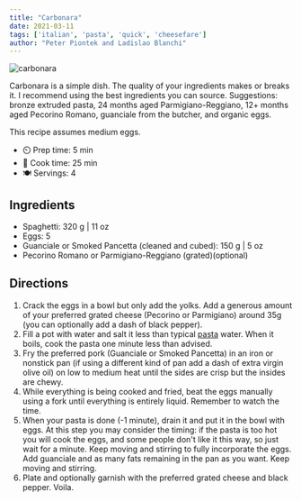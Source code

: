 ```yaml
---
title: "Carbonara"
date: 2021-03-11
tags: ['italian', 'pasta', 'quick', 'cheesefare']
author: "Peter Piontek and Ladislao Blanchi"
---
```


![carbonara](/pix/carbonara.webp)

Carbonara is a simple dish. The quality of your ingredients makes or breaks it.
I recommend using the best ingredients you can source.
Suggestions: bronze extruded pasta, 24 months aged Parmigiano-Reggiano, 12+ months aged Pecorino Romano, guanciale from the butcher, and organic eggs.

This recipe assumes medium eggs.

- ⏲️ Prep time: 5 min
- 🍳 Cook time: 25 min
- 🍽️ Servings: 4

## Ingredients

- Spaghetti: 320 g | 11 oz
- Eggs: 5
- Guanciale or Smoked Pancetta (cleaned and cubed): 150 g | 5 oz
- Pecorino Romano or Parmigiano-Reggiano (grated)(optional)

## Directions

1. Crack the eggs in a bowl but only add the yolks. Add a generous amount of your preferred grated cheese (Pecorino or Parmigiano) around 35g (you can optionally add a dash of black pepper).
2. Fill a pot with water and salt it less than typical [pasta](/pasta) water. When it boils, cook the pasta one minute less than advised.
3. Fry the preferred pork (Guanciale or Smoked Pancetta) in an iron or nonstick pan (if using a different kind of pan add a dash of extra virgin olive oil) on low to medium heat until the sides are crisp but the insides are chewy.
4. While everything is being cooked and fried, beat the eggs manually using a fork until everything is entirely liquid. Remember to watch the time.
5. When your pasta is done (-1 minute), drain it and put it in the bowl with eggs. At this step you may consider the timing: if the pasta is too hot you will cook the eggs, and some people don't like it this way, so just wait for a minute. Keep moving and stirring to fully incorporate the eggs. Add guanciale and as many fats remaining in the pan as you want. Keep moving and stirring.
6. Plate and optionally garnish with the preferred grated cheese and black pepper. Voila.
